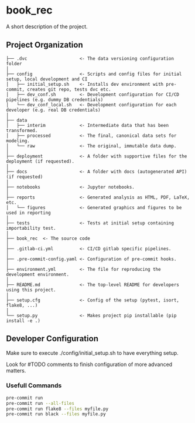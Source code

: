 # book_rec

A short description of the project.

## Project Organization

    ├── .dvc                    <- The data versioning configuration folder
    │
    ├── config                  <- Scripts and config files for initial setup, local development and CI
    │   ├── initial_setup.sh    <- Installs dev environment with pre-commit, creates git repo, tests dvc etc.
    │   ├── dev_conf.sh         <- Development configuration for CI/CD pipelines (e.g. dummy DB credentials)
    │   └── dev_conf_local.sh   <- Development configuration for each developer (e.g. real DB credentials)
    │
    ├── data
    │   ├── interim             <- Intermediate data that has been transformed.
    │   ├── processed           <- The final, canonical data sets for modeling.
    │   └── raw                 <- The original, immutable data dump.
    │
    ├── deployment              <- A folder with supportive files for the deployment (if requested).
    │
    ├── docs                    <- A folder with docs (autogenerated API) (if requested)
    │
    ├── notebooks               <- Jupyter notebooks.
    │
    ├── reports                 <- Generated analysis as HTML, PDF, LaTeX, etc.
    │   └── figures             <- Generated graphics and figures to be used in reporting
    │
    ├── tests                   <- Tests at initial setup containing importability test.
    │
    ├── book_rec  <- The source code
    │
    ├── .gitlab-ci.yml          <- CI/CD gitlab specific pipelines.
    │
    ├── .pre-commit-config.yaml <- Configuration of pre-commit hooks.
    │
    ├── environment.yml         <- The file for reproducing the development environment.
    │
    ├── README.md               <- The top-level README for developers using this project.
    │
    ├── setup.cfg               <- Config of the setup (pytest, isort, flake8, ...)
    │
    └── setup.py                <- Makes project pip installable (pip install -e .)

## Developer Configuration

Make sure to execute ./config/initial_setup.sh to have everything setup.

Look for #TODO comments to finish configuration of more advanced matters.

### Usefull Commands
```bash
pre-commit run
pre-commit run --all-files
pre-commit run flake8 --files myfile.py
pre-commit run black --files myfile.py
```

